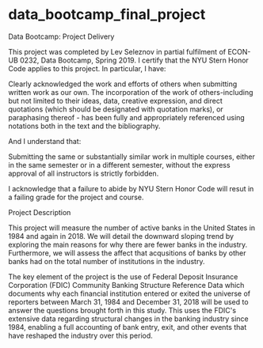 # data_bootcamp_final_project
Data Bootcamp: Project Delivery 

This project was completed by Lev Seleznov in partial fulfilment of ECON-UB 0232, Data Bootcamp, Spring 2019. I certify that the NYU Stern Honor Code applies to this project. In particular, I have: 

Clearly acknowledged the work and efforts of others when submitting written work as our own. The incorporation of the work of others-including but not limited to their ideas, data, creative expression, and direct quotations (which should be designated with quotation marks), or paraphasing thereof - has been fully and appropriately referenced using notations both in the text and the bibliography.

And I understand that: 

Submitting the same or substantially similar work in multiple courses, either in the same semester or in a different semester, without the express approval of all instructors is strictly forbidden.

I acknowledge that a failure to abide by NYU Stern Honor Code will resut in a failing grade for the project and course.




Project Description 

This project will measure the number of active banks in the United States in 1984 and again in 2018. We will detail the downward sloping trend by exploring the main reasons for why there are fewer banks in the industry. Furthermore, we will assess the affect that acqusitions of banks by other banks had on the total number of institutions in the industry. 

The key element of the project is the use of Federal Deposit Insurance Corporation (FDIC) Community Banking Structure Reference Data which documents why each financial institution entered or exited the universe of reporters between March 31, 1984 and December 31, 2018 will be used to answer the questions brought forth in this study. This uses the FDIC's extensive data regarding structural changes in the banking industry since 1984, enabling a full accounting of bank entry, exit, and other events that have reshaped the industry over this period.
